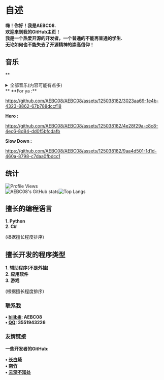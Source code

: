 # 自述
**嗨！你好！我是AEBC08.**  
**欢迎来到我的GitHub主页！**  
**我是一个热爱开源的开发者，一个普通的不能再普通的学生.**  
**无论如何也不能失去了开源精神的崇高信仰！**
## 音乐
**
<details>
  <summary>全部音乐(内容可能有点多)</summary>
  <details>
  <summary>For ya</summary>
  这里是详细内容。
</details>
</details>
**
**For ya :**  


https://github.com/AEBC08/AEBC08/assets/125038182/3023aa69-1e4b-4323-8862-67b788dccf18

**Hero :**  


https://github.com/AEBC08/AEBC08/assets/125038182/4e28f29a-c8c8-4ec6-8d84-dd0f5bfcdafb

**Slow Down :**


https://github.com/AEBC08/AEBC08/assets/125038182/9aa4d501-1d1d-460a-8798-c7daa0fbdcc1


## 统计
![Profile Views](https://komarev.com/ghpvc/?username=AEBC08)  
![AEBC08's GitHub stats](https://github-readme-stats.vercel.app/api?username=AEBC08&show_icons=true&theme=radical)![Top Langs](https://github-readme-stats.vercel.app/api/top-langs/?username=AEBC08&layout=compact&theme=radical)
## 擅长的编程语言
**1. Python**  
**2. C#**  
  
(根据擅长程度排序)
## 擅长开发的程序类型
**1. 辅助程序(不是外挂)**  
**2. 应用软件**  
**3. 游戏**  
  
(根据擅长程度排序)
### 联系我
**• [bilibili](https://space.bilibili.com/510197857): AEBC08**  
**• [QQ](https://qm.qq.com/q/thCfA0ofVQ): 3551943226**
### 友情链接
**一些开发者的GitHub:**  
  
**• [长白崎](https://github.com/Changbaiqi)**  
**• [南竹](https://github.com/b4m600)**  
**• [云深不知处](https://github.com/luoguixin)**

